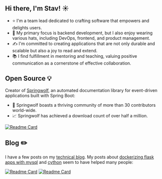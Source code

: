 ## Hi there, I'm Stav! :sunny:
- :star: I'm a team lead dedicated to crafting software that empowers and delights users.
- :rocket: My primary focus is backend development, but I also enjoy wearing various hats, including DevOps, frontend, and product management.
- :writing_hand: I'm committed to creating applications that are not only durable and scalable but also a joy to read and extend.
- :books: I find fulfillment in mentoring and teaching, valuing positive communication as a cornerstone of effective collaboration.

## Open Source :bulb:
Creator of [Springwolf](https://springwolf.github.io/), an automated documentation library for event-driven applications built with Spring Boot:
- :clap: Springwolf boasts a thriving community of more than 30 contributors world-wide.
- :chart_with_upwards_trend: Springwolf has achieved a download count of over half a million.

[![Readme Card](https://github-readme-stats.vercel.app/api/pin/?username=springwolf&repo=springwolf-core&theme=dark)](https://github.com/springwolf/springwolf-core)

## Blog :pencil2:
I have a few posts on my [technical blog](https://stavshamir.github.io/). 
My posts about [dockerizing flask apps with mysql](https://stavshamir.github.io/python/dockerizing-a-flask-mysql-app-with-docker-compose/) and [cython](https://stavshamir.github.io/python/making-your-c-library-callable-from-python-by-wrapping-it-with-cython/) seem to have helped many people:

[![Readme Card](https://github-readme-stats.vercel.app/api/pin/?username=stavshamir&repo=docker-tutorial&theme=dark)](https://github.com/stavshamir/docker-tutorial)
[![Readme Card](https://github-readme-stats.vercel.app/api/pin/?username=stavshamir&repo=cython-c-wrapper&theme=dark)](https://github.com/stavshamir/cython-c-wrapper)
